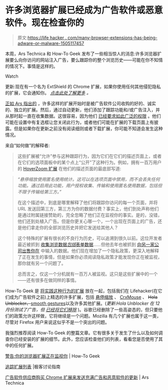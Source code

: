 # 许多浏览器扩展已经成为广告软件或恶意软件。现在检查你的

> 原文:[https://life hacker . com/many-browser-extensions-has-being-adware-or-malware-1505117457](https://lifehacker.com/many-browser-extensions-have-become-adware-or-malware-1505117457)

本周，Ars Technica 和 How-To Geek 发布了一些相当惊人的消息:许多浏览器扩展要么向你访问的网站注入广告，要么跟踪你的整个浏览历史——可能在你不知情的情况下。事情是这样的。

Watch

更新:现在有一个名为 ExtShield 的 Chrome 扩展，如果你使用任何其他侵犯隐私的扩展，它会通知你。 [*点击此处了解更多*](https://lifehacker.com/chrome-protector-notifies-you-if-youre-running-an-adwa-1505371480) *。*

[正如 Ars 指出的](http://arstechnica.com/security/2014/01/malware-vendors-buy-chrome-extensions-to-send-adware-filled-updates/) ，许多这样的扩展开始时是被广告软件公司收购的好的、诚实的、独立的扩展。然后，通过自动更新，他们添加了跟踪功能和/或广告注入，并从那时起一直在收集数据。这很容易，因为他们 [已经要求如此广泛的权限](https://lifehacker.com/why-do-chrome-extensions-need-to-access-all-my-data-5990769) 。他们可能在设置中有复选框让您关闭此行为，或者他们可能在扩展的下载页面上有披露。但是如果你在更新之前没有阅读细则或者下载扩展，你可能不知道会发生这种情况。

来自“如何做”的解释者:

> 这些扩展被“允许”参与这种跟踪行为，因为它们在它们的描述页面上，或者在它们的选项面板中的某个点上“公开”了这种行为。例如，拥有一百万用户的 [HoverZoom 扩展](https://chrome.google.com/webstore/detail/hover-zoom/nonjdcjchghhkdoolnlbekcfllmednbl?hl=en) 在他们的描述页面的最底部写道:

> *“悬停缩放使用匿名使用统计。这可以在选项页面中禁用，而不会丢失任何功能。通过启用此功能，用户授权收集、传输和使用匿名使用数据，包括但不限于传输给第三方。”*
> 
> 在这个描述中，到底是哪里解释了他们将跟踪你访问的每一个页面，并将 URL 发送回第三方，第三方为你的数据付费？事实上，他们到处声称他们是通过附属链接赞助的，完全忽略了他们正在监视你的事实。是的，没错，他们还到处植入广告。但是你更关心哪一个，一个出现在页面上的广告，还是他们拿走你的全部浏览历史并把它发送给其他人？
> 
> 这个特殊的扩展有很长的不良行为历史，可以追溯到很久以前。这位开发者最近被抓到 [收集浏览数据*包括*表单数据](http://www.reddit.com/r/technology/comments/1t4ubn/hoverzoom_for_chrome_is_infected_with_malware/)……但他去年也被抓到 [向另一家公司出售你在](https://code.google.com/p/hoverzoom/issues/detail?id=489) 中输入的数据。他们现在增加了一个隐私政策，更深入地解释了正在发生的事情，但是如果你必须阅读隐私政策才能发现你正在被监视，那你就有另一个问题了。
> 
> 总而言之，仅这一个分机就有一百万人被监视。这只是这些扩展中的一个——还有很多在做同样的事情。

How-To Geek 是 [将实践这种行为的扩展](http://discuss.howtogeek.com/t/warning-your-browser-extensions-are-spying-on-you/12394) 放在一起，包括我们在 Lifehacker(在它们成为广告软件之前)上精选的许多扩展，包括 [悬停缩放](https://chrome.google.com/webstore/detail/hover-zoom/nonjdcjchghhkdoolnlbekcfllmednbl?hl=en) 、 [CrxMouse](https://chrome.google.com/webstore/detail/crxmouse/jlgkpaicikihijadgifklkbpdajbkhjo?hl=en) 、 ~~Hola Unblocker、~~[smooth gestures](https://chrome.google.com/webstore/detail/smooth-gestures/lfkgmnnajiljnolcgolmmgnecgldgeld?hl=en)以及许多其他扩展。(*更新:Hola Unblocker 在 12 月份测试了广告，但* [*已经将它们移除*](https://lifehacker.com/1507178474) )。谷歌已经删除了一些高姿态的，但只要他们的政策允许这样做，它将继续是一个问题。Mozilla 有几个扩展也属于这一类，尽管对 Firefox 用户来说这似乎不是一个突出的问题。

我强烈推荐阅读 How-To Geek 的整篇文章。它有很多关于发生了什么以及如何调查你已经安装的扩展的细节。此外，您应该检查他们的列表，看看您是否使用了其中的任何扩展。

[警告:你的浏览器扩展正在监视你](http://www.howtogeek.com/180175/warning-your-browser-extensions-are-spying-on-you/) | How-To Geek

[追踪扩展列表](http://discuss.howtogeek.com/t/warning-your-browser-extensions-are-spying-on-you/12394) |极客讨论指南

[广告软件供应商购买 Chrome 扩展来发送充满广告和恶意软件的更新](http://arstechnica.com/security/2014/01/malware-vendors-buy-chrome-extensions-to-send-adware-filled-updates/) | Ars Technica